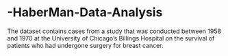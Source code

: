 # -HaberMan-Data-Analysis
The dataset contains cases from a study that was conducted between 1958 and 1970 at the University of Chicago’s Billings Hospital on the survival of patients who had undergone surgery for breast cancer.
